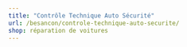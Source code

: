 ```yaml
---
title: "Contrôle Technique Auto Sécurité"
url: /besancon/controle-technique-auto-securite/
shop: réparation de voitures
---
```

